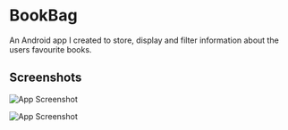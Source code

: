 
# BookBag

An Android app I created to store, display and filter information about the users favourite
books. 


## Screenshots

![App Screenshot](https://drive.google.com/uc?id=1_KhEFYJ5Lim26o0-zfjjZenhc20_zBK3)

![App Screenshot](https://drive.google.com/uc?id=16B0zOUvccC8IkqcdHlkvbMa2PmUGEwBf)
